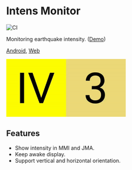 # Intens Monitor

![CI](https://github.com/NeuroWhAI/intens_monitor/actions/workflows/main.yml/badge.svg)

Monitoring earthquake intensity. ([Demo](https://www.youtube.com/watch?v=CqK9ii35C5I))

[Android](https://play.google.com/store/apps/details?id=com.neurowhai.intens_monitor), [Web](https://neurowhai.github.io/intens_monitor/)

![Demo](./assets/demo.gif)

## Features

- Show intensity in MMI and JMA.
- Keep awake display.
- Support vertical and horizontal orientation.
